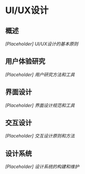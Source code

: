 # UI/UX设计

## 概述
*[Placeholder] UI/UX设计的基本原则*

## 用户体验研究
*[Placeholder] 用户研究方法和工具*

## 界面设计
*[Placeholder] 界面设计规范和工具*

## 交互设计
*[Placeholder] 交互设计原则和方法*

## 设计系统
*[Placeholder] 设计系统的构建和维护*